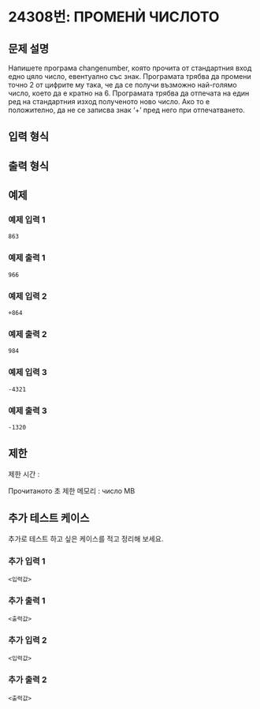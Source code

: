 # 24308번: ПРОМЕНЍ ЧИСЛОТО

## 문제 설명


<p>Напишете програма changenumber, която прочита от стандартния вход едно цяло число, евентуално със знак. Програмата трябва да промени точно 2 от цифрите му така, че да се получи възможно най-голямо число, което да е кратно на 6. Програмата трябва да отпечата на един ред на стандартния изход полученото ново число. Ако то е положително, да не се записва знак ‘+’ пред него при отпечатването.</p>



## 입력 형식





## 출력 형식





## 예제

### 예제 입력 1

```
863

```

### 예제 출력 1

```
966

```
          

### 예제 입력 2

```
+864

```

### 예제 출력 2

```
984

```
          

### 예제 입력 3

```
-4321

```

### 예제 출력 3

```
-1320

```
          

## 제한
제한 시간 : 
			<p>Прочитаното 초
제한 메모리 : число MB


## 추가 테스트 케이스

추가로 테스트 하고 싶은 케이스를 적고 정리해 보세요.

### 추가 입력 1

```
<입력값>
```

### 추가 출력 1

```
<출력값>
```

### 추가 입력 2

```
<입력값>
```

### 추가 출력 2

```
<출력값>
```
  